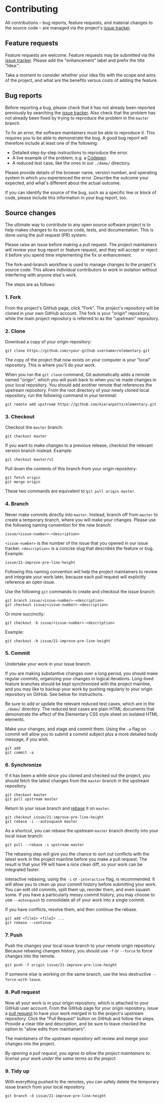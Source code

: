 # Contributing

All contributions – bug reports, feature requests, and material changes to the source code – are managed via the project's [issue tracker](https://github.com/kieranpotts/elementary/issues).


## Feature requests

Feature requests are welcome. Feature requests may be submitted via the [issue tracker](https://github.com/kieranpotts/elementary/issues). Please add the "enhancement" label and prefix the title "Idea:".

Take a moment to consider whether your idea fits with the scope and aims of the project, and what are the benefits versus costs of adding the feature.


## Bug reports

Before reporting a bug, please check that it has not already been reported previously by searching the [issue tracker](https://github.com/kieranpotts/elementary/issues). Also check that the problem has not already been fixed by trying to reproduce the problem in the ``master`` branch.

To fix an error, the software maintainers must be able to reproduce it. This requires you to be able to demonstrate the bug. A good bug report will therefore include at least one of the following:

- Detailed step-by-step instructions to reproduce the error.
- A live example of the problem, e.g. a [Codepen](http://codepen.io/).
- A reduced test case, like the ones in our ``./demo/`` directory.

Please provide details of the browser name, version number, and operating system in which you experienced the error. Describe the outcome your expected, and what's different about the actual outcome.

If you can identify the source of the bug, such as a specific line or block of code, please include this information in your bug report, too.


## Source changes

The ultimate way to contribute to any open source software project is to help makes changes to its source code, tests, and documentation. This is done using the pull request (PR) system. 

Please raise an issue before making a pull request. The project maintainers will review your bug report or feature request, and they will accept or reject it before you spend time implementing the fix or enhancement.

The fork-and-branch workflow is used to manage changes to the project's source code. This allows individual contributors to work in isolation without interfering with anyone else's work.

The steps are as follows:

### 1. Fork

From the project's GitHub page, click "Fork". The project's repository will be cloned in your own GitHub account. The fork is your "origin" repository, while the main project repository is referred to as the "upstream" repository.

### 2. Clone

Download a copy of your origin repository:

```
git clone https://github.com/<your-github-username>/elementary.git
```

The copy of the project that now exists on your computer is your "local" repository. This is where you'll do your work. 

When you run the ``git clone`` command, Git automatically adds a remote named "origin", which you will push back to when you've made changes in your local repository. You should add another remote that references the upstream repository. From the root directory of your newly cloned local repository, run the following command in your terminal:

```
git remote add upstream https://github.com/kieranpotts/elementary.git
```

### 3. Checkout

Checkout the ``master`` branch:

```
git checkout master
```

If you want to make changes to a previous release, checkout the relevant version branch instead. Example:

```
git checkout master/v1
```

Pull down the contents of this branch from your origin repository:

```
git fetch origin
git merge origin
```

These two commands are equivalent to ``git pull origin master``.

### 4. Branch

Never make commits directly into ``master``. Instead, branch off from ``master`` to create a temporary branch, where you will make your changes. Please use the following naming convention for the new branch: 

```
issue/<issue-number>-<description>
```

``<issue-number>`` is the number of the issue that you opened in our issue tracker. ``<description>`` is a concise slug that describes the feature or bug. Example:

```
issue/21-improve-pre-line-height
```

Following this naming convention will help the project maintainers to review and integrate your work later, because each pull request will explicitly reference an open issue.

Use the following ``git`` commands to create and checkout the issue branch:

```
git branch issue/<issue-number>-<description>
git checkout issue/<issue-number>-<description>
```

Or more succinctly:

```
git checkout -b issue/<issue-number>-<description>
```

Example:

```
git checkout -b issue/21-improve-pre-line-height
```

### 5. Commit

Undertake your work in your issue branch.

If you are making substantive changes over a long period, you should make regular commits, organizing your changes in logical iterations. Long-lived feature branches should be kept synchronized with the project mainline, and you may like to backup your work by pushing regularly to your origin repository on GitHub. See below for instructions.

Be sure to add or update the relevant reduced test cases, which are in the ``./demo/`` directory. The reduced test cases are plain HTML documents that demonstrate the effect of the Elementary CSS style sheet on isolated HTML elements.

Make your changes, and stage and commit them. Using the ``-a`` flag on commit will allow you to submit a commit subject plus a more detailed body message, if you wish.

```
git add
git commit -a
```

### 6. Synchronize

If it has been a while since you cloned and checked out the project, you should fetch the latest changes from the ``master`` branch in the upstream repository.

```
git checkout master
git pull upstream master
```

Return to your issue branch and [rebase](https://help.github.com/articles/about-git-rebase/) it on ``master``.

```
git checkout issue/21-improve-pre-line-height
git rebase -i --autosquash master
```

As a shortcut, you can rebase the upstream ``master`` branch directly into your local issue branch:

```
git pull --rebase -i upstream master
```

The rebasing step will give you the chance to sort out conflicts with the latest work in the project mainline before you make a pull request. The result is that your PR will have a nice clean diff, so your work can be integrated faster. 

Interactive rebasing, using the ``-i`` or ``-interactive`` flag, is recommended. It will allow you to clean up your commit history before submitting your work. You can edit old commits, split them up, reorder them, and even squash some. If you have a particularly messy commit history, you may choose to use ``--autosquash`` to consolidate all of your work into a single commit. 

If you have conflicts, resolve them, and then continue the rebase.

```
git add <file1> <file2> ...
git rebase --continue
```

### 7. Push

Push the changes your local issue branch to your remote origin repository. Because rebasing changes history, you should use ``-f`` or ``--force`` to force changes into the remote.

```
git push -f origin issue/21-improve-pre-line-height
```

If someone else is working on the same branch, use the less destructive ``--force-with-lease``.


### 8. Pull request

Now all your work is in your origin repository, which is attached to your GitHub user account. From the GitHub page for your origin repository, issue a [pull request](https://help.github.com/articles/about-pull-requests/) to have your work merged in to the project's upstream repository. Click the "Pull Request" button on GitHub and follow the steps. Provide a clear title and description, and be sure to leave checked the option to "allow edits from maintainers". 

The maintainers of the upstream repository will review and merge your changes into the project.

_By opening a pull request, you agree to allow the project maintainers to license your work under the same terms as the project._

### 9. Tidy up

With everything pushed to the remotes, you can safely delete the temporary issue branch from your local repository.

```
git branch -d issue/21-improve-pre-line-height
```

